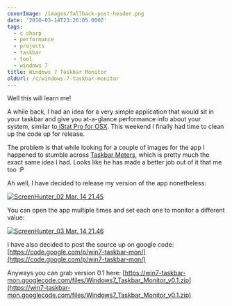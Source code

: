 ```yaml
---
coverImage: /images/fallback-post-header.png
date: '2010-03-14T23:26:05.000Z'
tags:
  - c sharp
  - performance
  - projects
  - taskbar
  - tool
  - windows 7
title: Windows 7 Taskbar Monitor
oldUrl: /c/windows-7-taskbar-monitor
---
```


Well this will learn me!

A while back, I had an idea for a very simple application that would sit in your taskbar and give you at-a-glance performance info about your system, similar to[ iStat Pro for OSX](https://www.islayer.com/apps/istatpro/). This weekend I finally had time to clean up the code up for release.

<!-- more -->

The problem is that while looking for a couple of images for the app I happened to stumble across [Taskbar Meters](https://taskbarmeters.codeplex.com/), which is pretty much the exact same idea I had. Looks like he has made a better job out of it that me too :P

Ah well, I have decided to release my version of the app nonetheless:

[![](/wp-content/uploads/2010/03/ScreenHunter_02-Mar.-14-21.45.gif "ScreenHunter_02 Mar. 14 21.45")](/wp-content/uploads/2010/03/ScreenHunter_02-Mar.-14-21.45.gif)

You can open the app multiple times and set each one to monitor a different value:

[![](/wp-content/uploads/2010/03/ScreenHunter_03-Mar.-14-21.46.gif "ScreenHunter_03 Mar. 14 21.46")](/wp-content/uploads/2010/03/ScreenHunter_03-Mar.-14-21.46.gif)

I have also decided to post the source up on google code: [https://code.google.com/p/win7-taskbar-mon/](https://code.google.com/p/win7-taskbar-mon/)

Anyways you can grab version 0.1 here: [https://win7-taskbar-mon.googlecode.com/files/Windows7_Taskbar_Monitor_v0.1.zip](https://win7-taskbar-mon.googlecode.com/files/Windows7_Taskbar_Monitor_v0.1.zip)
